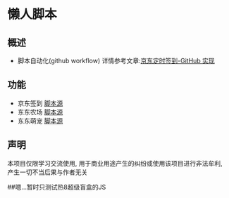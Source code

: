# 懒人脚本
## 概述
- 脚本自动化(github workflow) 详情参考文章:[京东定时签到-GitHub 实现](https://ruicky.me/2020/06/05/jd-sign/)

## 功能
- 京东签到 [脚本源](https://github.com/NobyDa/Script/blob/master/JD-DailyBonus/JD_DailyBonus.js)
- 东东农场 [脚本源](https://github.com/liuxiaoyucc/jd-helper/blob/master/fruit/fruit.js) 
- 东东萌宠 [脚本源](https://github.com/liuxiaoyucc/jd-helper/blob/master/pet/pet.js)

## 声明
本项目仅限学习交流使用, 用于商业用途产生的纠纷或使用该项目进行非法牟利, 产生一切不当后果与作者无关



##嗯...暂时只测试热8超级盲盒的JS


